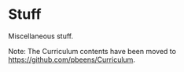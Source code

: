# Stuff

Miscellaneous stuff.

Note: The Curriculum contents have been moved to <https://github.com/pbeens/Curriculum>.
